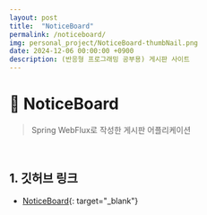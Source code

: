 ```yaml
---
layout: post
title:  "NoticeBoard"
permalink: /noticeboard/
img: personal_project/NoticeBoard-thumbNail.png
date: 2024-12-06 00:00:00 +0900
description: (반응형 프로그래밍 공부용) 게시판 사이트
---
```


# :pushpin: NoticeBoard
> Spring WebFlux로 작성한 게시판 어플리케이션

<br>

## 1. 깃허브 링크
- [NoticeBoard](https://github.com/kimgusxo/NoticeBoard){: target="_blank"}
